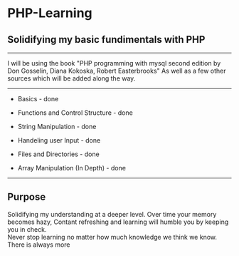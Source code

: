# PHP-Learning
<h2>Solidifying my basic fundimentals with PHP</h2>


<hr>
I will be using the book "PHP programming with mysql second edition by Don Gosselin, Diana Kokoska, Robert Easterbrooks" As well as a few other sources which will be added along the way.

<hr>

<ul>
  <li><p>Basics                          - done</p></li>
  <li><p>Functions and Control Structure - done</p></li>
  <li><p>String Manipulation             - done</p></li>
  <li><p>Handeling user Input            - done</p></li>
  <li><p>Files and Directories           - done</p></li>
  <li><p>Array Manipulation (In Depth)   - done</p></li>
</ul>

<hr>
<h2>Purpose</h2>
<p>Solidifying my understanding at a deeper level. Over time your memory becomes hazy, Contant refreshing and learning will humble you by keeping you in check. <br> Never stop learning no matter how much knowledge we think we know. There is always more</p>

